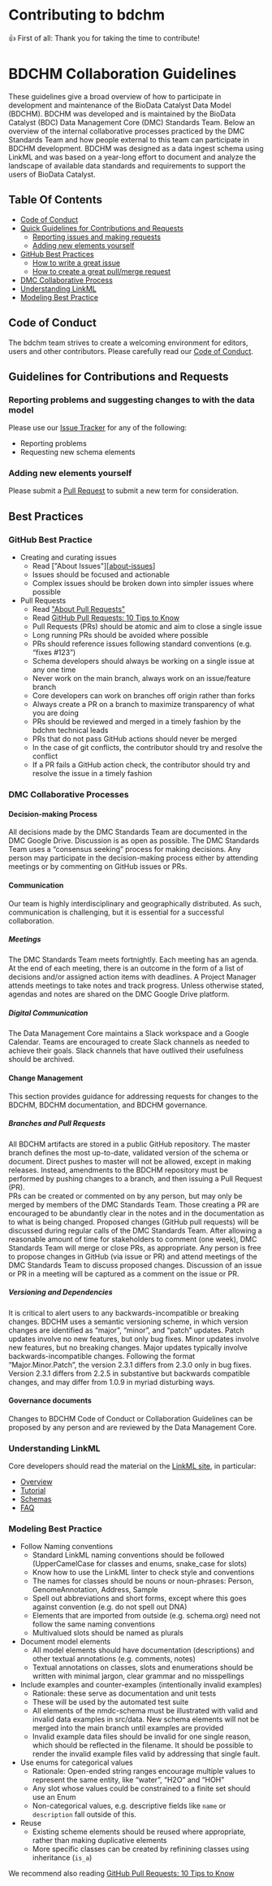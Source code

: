# Contributing to bdchm

:+1: First of all: Thank you for taking the time to contribute!

# BDCHM Collaboration Guidelines

These guidelines give a broad overview of how to participate in development and maintenance of the BioData Catalyst Data Model (BDCHM). BDCHM was developed and is maintained by the BioData Catalyst (BDC) Data Management Core (DMC) Standards Team. Below an overview of the internal collaborative processes practiced by the DMC Standards Team and how people external to this team can participate in BDCHM development. BDCHM was designed as a data ingest schema using LinkML and was based on a year-long effort to document and analyze the landscape of available data standards and requirements to support the users of BioData Catalyst. 

## Table Of Contents

* [Code of Conduct](#code-of-conduct)
* [Quick Guidelines for Contributions and Requests](#contributions)
  * [Reporting issues and making requests](#reporting-issues)
  * [Adding new elements yourself](#adding-elements)
* [GitHub Best Practices](#best-practices)
  * [How to write a great issue](#great-issues)
  * [How to create a great pull/merge request](#great-pulls)
* [DMC Collaborative Process](#collab-process)
* [Understanding LinkML](#understand-linkml)
* [Modeling Best Practice](#model-best)
<a id="code-of-conduct"></a>

## Code of Conduct

The bdchm team strives to create a
welcoming environment for editors, users and other contributors.
Please carefully read our [Code of Conduct](CODE_OF_CONDUCT.md).

<a id="contributions"></a>

## Guidelines for Contributions and Requests

<a id="reporting-issues"></a>

### Reporting problems and suggesting changes to with the data model

Please use our [Issue Tracker][issues] for any of the following:

- Reporting problems
- Requesting new schema elements

<a id="adding-elements"></a>

### Adding new elements yourself

Please submit a [Pull Request][pulls] to submit a new term for consideration.

<a id="best-practices"></a>

## Best Practices

<a id="great-issues"></a>
<a id="great-pulls"></a>

### GitHub Best Practice

- Creating and curating issues
    - Read ["About Issues"][[about-issues]]
    - Issues should be focused and actionable
    - Complex issues should be broken down into simpler issues where possible
- Pull Requests
    - Read ["About Pull Requests"][about-pulls]
    - Read [GitHub Pull Requests: 10 Tips to Know](https://blog.mergify.com/github-pull-requests-10-tips-to-know/)
    - Pull Requests (PRs) should be atomic and aim to close a single issue
    - Long running PRs should be avoided where possible
    - PRs should reference issues following standard conventions (e.g. “fixes #123”)
    - Schema developers should always be working on a single issue at any one time
    - Never work on the main branch, always work on an issue/feature branch
    - Core developers can work on branches off origin rather than forks
    - Always create a PR on a branch to maximize transparency of what you are doing
    - PRs should be reviewed and merged in a timely fashion by the bdchm technical leads
    - PRs that do not pass GitHub actions should never be merged
    - In the case of git conflicts, the contributor should try and resolve the conflict
    - If a PR fails a GitHub action check, the contributor should try and resolve the issue in a timely fashion

<a id="collab-process"></a>

### DMC Collaborative Processes

#### Decision-making Process
All decisions made by the DMC Standards Team are documented in the DMC Google Drive. Discussion is as open as possible. The DMC Standards Team uses a “consensus seeking” process for making decisions. Any person may participate in the decision-making process either by attending meetings or by commenting on GitHub issues or PRs.
#### Communication
Our team is highly interdisciplinary and geographically distributed. As such, communication is challenging, but it is essential for a successful collaboration.
##### Meetings
The DMC Standards Team meets fortnightly. Each meeting has an agenda. At the end of each meeting, there is an outcome in the form of a list of decisions and/or assigned action items with deadlines. A Project Manager attends meetings to take notes and track progress. Unless otherwise stated, agendas and notes are shared on the DMC Google Drive platform. 
##### Digital Communication
The Data Management Core maintains a Slack workspace and a Google Calendar. Teams are encouraged to create Slack channels as needed to achieve their goals. Slack channels that have outlived their usefulness should be archived.
#### Change Management
This section provides guidance for addressing requests for changes to the BDCHM, BDCHM documentation, and BDCHM governance.
##### Branches and Pull Requests
All BDCHM artifacts are stored in a public GitHub repository. The master branch defines the most up-to-date, validated version of the schema or document. Direct pushes to master will not be allowed, except in making releases. Instead, amendments to the BDCHM repository must be performed by pushing changes to a branch, and then issuing a Pull Request (PR).  
PRs can be created or commented on by any person, but may only be merged by members of the DMC Standards Team. Those creating a PR are encouraged to be abundantly clear in the notes and in the documentation as to what is being changed. Proposed changes (GitHub pull requests) will be discussed during regular calls of the DMC Standards Team. After allowing a reasonable amount of time for stakeholders to comment (one week), DMC Standards Team will merge or close PRs, as appropriate. Any person is free to propose changes in GitHub (via issue or PR) and attend meetings of the DMC Standards Team to discuss proposed changes. Discussion of an issue or PR in a meeting will be captured as a comment on the issue or PR.
##### Versioning and Dependencies
It is critical to alert users to any backwards-incompatible or breaking changes. BDCHM uses a semantic versioning scheme, in which version changes are identified as “major”, “minor”, and “patch” updates. Patch updates involve no new features, but only bug fixes. Minor updates involve new features, but no breaking changes. Major updates typically involve backwards-incompatible changes. Following the format “Major.Minor.Patch”, the version 2.3.1 differs from 2.3.0 only in bug fixes. Version 2.3.1 differs from 2.2.5 in substantive but backwards compatible changes, and may differ from 1.0.9 in myriad disturbing ways. 
#### Governance documents
Changes to BDCHM Code of Conduct or Collaboration Guidelines can be proposed by any person and are reviewed by the Data Management Core. 

<a id="understand-linkml"></a>

### Understanding LinkML

Core developers should read the material on the [LinkML site](https://linkml.io/linkml), in particular:

- [Overview](https://linkml.io/linkml/intro/overview.html)
- [Tutorial](https://linkml.io/linkml/intro/tutorial.html)
- [Schemas](https://linkml.io/linkml/schemas/index.html)
- [FAQ](https://linkml.io/linkml/faq/index.html)

<a id="model-best"></a>

### Modeling Best Practice

- Follow Naming conventions
    - Standard LinkML naming conventions should be followed (UpperCamelCase for classes and enums, snake_case for slots)
    - Know how to use the LinkML linter to check style and conventions
    - The names for classes should be nouns or noun-phrases: Person, GenomeAnnotation, Address, Sample
    - Spell out abbreviations and short forms, except where this goes against convention (e.g. do not spell out DNA)
    - Elements that are imported from outside (e.g. schema.org) need not follow the same naming conventions
    - Multivalued slots should be named as plurals
- Document model elements
    - All model elements should have documentation (descriptions) and other textual annotations (e.g. comments, notes)
    - Textual annotations on classes, slots and enumerations should be written with minimal jargon, clear grammar and no misspellings
- Include examples and counter-examples (intentionally invalid examples)
    - Rationale: these serve as documentation and unit tests
    - These will be used by the automated test suite
    - All elements of the nmdc-schema must be illustrated with valid and invalid data examples in src/data. New schema elements will not be merged into the main branch until examples are provided
    - Invalid example data files should be invalid for one single reason, which should be reflected in the filename. It should be possible to render the invalid example files valid by addressing that single fault.
- Use enums for categorical values
    - Rationale: Open-ended string ranges encourage multiple values to represent the same entity, like “water”, “H2O” and “HOH”
    - Any slot whose values could be constrained to a finite set should use an Enum
    - Non-categorical values, e.g. descriptive fields like `name` or `description` fall outside of this.
- Reuse
    - Existing scheme elements should be reused where appropriate, rather than making duplicative elements
    - More specific classes can be created by refinining classes using inheritance (`is_a`)

[about-branches]: https://docs.github.com/en/pull-requests/collaborating-with-pull-requests/proposing-changes-to-your-work-with-pull-requests/about-branches
[about-issues]: https://docs.github.com/en/issues/tracking-your-work-with-issues/about-issues
[about-pulls]: https://docs.github.com/en/pull-requests/collaborating-with-pull-requests/proposing-changes-to-your-work-with-pull-requests/about-pull-requests
[issues]: https://github.com/bfurner/bdchm/issues/
[pulls]: https://github.com/bfurner/bdchm/pulls/

We recommend also reading [GitHub Pull Requests: 10 Tips to Know](https://blog.mergify.com/github-pull-requests-10-tips-to-know/)
